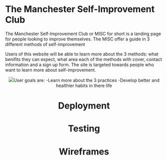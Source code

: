 <h1>The Manchester Self-Improvement Club</h1>
The Manchester Self-Improvement Club or MISC for short is a landing page for people looking to improve themselves.
The MISC offer a guide in 3 different methods of self-improvement

Users of this website will be able to learn more about the 3 methods: what benifits they can expect, what
area each of the methods with cover, contact information and a sign up form. The site is targeted towards
people who want to learn more about self-improvement.
<div align="center">
    <img src="htt







<h2>UX</h2>
The target audience for MSIC are:
-People who want to improve themselves but dont know where to start
-People that suffer for anxiety or anxiousness
-People who want to explore the benifits of the 3 practices
-People that want to change some habits of there life

User goals are:
-Learn more about the 3 practices
-Develop better and healthier habits in there life
-
<h1>Deployment</h1>
<h1>Testing</h1>
<h1>Wireframes</h1>
